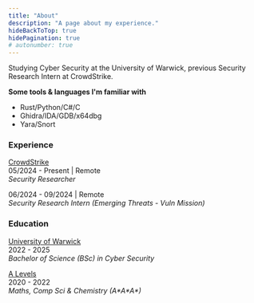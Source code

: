 ```yaml
---
title: "About"
description: "A page about my experience."
hideBackToTop: true
hidePagination: true
# autonumber: true
---
```


Studying Cyber Security at the University of Warwick, 
previous Security Research Intern at CrowdStrike.

**Some tools \& languages I'm familiar with**
- Rust/Python/C#/C
- Ghidra/IDA/GDB/x64dbg
- Yara/Snort


### Experience

[CrowdStrike](https://www.crowdstrike.com/) \
05/2024 - Present | Remote \
*Security Researcher*

06/2024 - 09/2024 | Remote \
*Security Research Intern (Emerging Threats - Vuln Mission)*

### Education

[University of Warwick](https://www.warwick.ac.uk/) \
2022 - 2025 \
*Bachelor of Science (BSc) in Cyber Security*

[A Levels]() \
2020 - 2022 \
*Maths, Comp Sci & Chemistry (A\*A\*A\*)*

